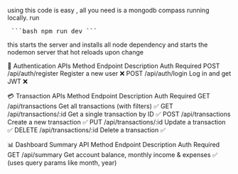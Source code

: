 using this code is easy , all you need is a mongodb compass running locally. 
run 
<pre> ```bash npm run dev ``` </pre>

this starts the server and installs all node dependency and starts the nodemon server that hot reloads upon change

🔐 Authentication APIs
Method	Endpoint	Description	Auth Required
POST	/api/auth/register	Register a new user	❌
POST	/api/auth/login	Log in and get JWT	❌

💳 Transaction APIs
Method	Endpoint	Description	Auth Required
GET	/api/transactions	Get all transactions (with filters)	✅
GET	/api/transactions/:id	Get a single transaction by ID	✅
POST	/api/transactions	Create a new transaction	✅
PUT	/api/transactions/:id	Update a transaction	✅
DELETE	/api/transactions/:id	Delete a transaction	✅

📊 Dashboard Summary API
Method	Endpoint	Description	Auth Required
GET	/api/summary	Get account balance, monthly income & expenses	✅ (uses query params like month, year)
